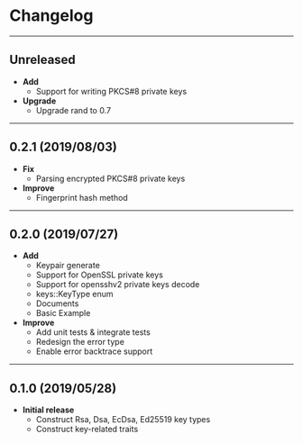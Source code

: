 # Changelog
---
## Unreleased
- **Add**
    - Support for writing PKCS#8 private keys
- **Upgrade**
    - Upgrade rand to 0.7
---
## 0.2.1 (2019/08/03)
- **Fix**
    - Parsing encrypted PKCS#8 private keys
- **Improve**
    - Fingerprint hash method
---
## 0.2.0 (2019/07/27)
- **Add**
    - Keypair generate
    - Support for OpenSSL private keys
    - Support for opensshv2 private keys decode
    - keys::KeyType enum
    - Documents
    - Basic Example
- **Improve**
    - Add unit tests & integrate tests
    - Redesign the error type
    - Enable error backtrace support
---
## 0.1.0 (2019/05/28)
- **Initial release**
    - Construct Rsa, Dsa, EcDsa, Ed25519 key types
    - Construct key-related traits

